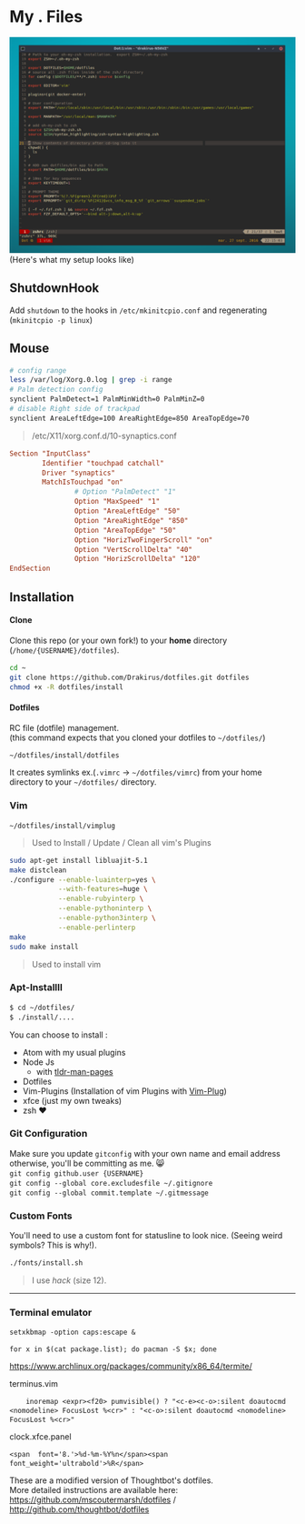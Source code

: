 My . Files
===================
![Fullscreen](https://raw.githubusercontent.com/Drakirus/dotfiles/master/screenshot.png)  
(Here's what my setup looks like)

## ShutdownHook 

Add `shutdown` to the hooks in `/etc/mkinitcpio.conf` and regenerating (`mkinitcpio -p linux`)

## Mouse

```sh
# config range
less /var/log/Xorg.0.log | grep -i range
# Palm detection config
synclient PalmDetect=1 PalmMinWidth=0 PalmMinZ=0
# disable Right side of trackpad
synclient AreaLeftEdge=100 AreaRightEdge=850 AreaTopEdge=70
```
> /etc/X11/xorg.conf.d/10-synaptics.conf
``` conf
Section "InputClass"
        Identifier "touchpad catchall"
        Driver "synaptics"
        MatchIsTouchpad "on"
                # Option "PalmDetect" "1"
                Option "MaxSpeed" "1"
                Option "AreaLeftEdge" "50"
                Option "AreaRightEdge" "850"
                Option "AreaTopEdge" "50"
                Option "HorizTwoFingerScroll" "on"
                Option "VertScrollDelta" "40"
                Option "HorizScrollDelta" "120"
EndSection

```

## Installation

#### Clone
Clone this repo (or your own fork!) to your **home** directory (`/home/{USERNAME}/dotfiles`).

``` sh
cd ~
git clone https://github.com/Drakirus/dotfiles.git dotfiles
chmod +x -R dotfiles/install
```

#### Dotfiles

RC file (dotfile) management.  
(this command expects that you cloned your dotfiles to `~/dotfiles/`)

``` sh
~/dotfiles/install/dotfiles
```

It creates symlinks ex.(`.vimrc` -> `~/dotfiles/vimrc`) from your home directory to your `~/dotfiles/` directory.  

### Vim

```
~/dotfiles/install/vimplug
```

> Used to Install / Update / Clean all vim's Plugins

``` sh
sudo apt-get install libluajit-5.1
make distclean
./configure --enable-luainterp=yes \
            --with-features=huge \
            --enable-rubyinterp \
            --enable-pythoninterp \
            --enable-python3interp \
            --enable-perlinterp
make
sudo make install
```

> Used to install vim

### Apt-Installll

``` sh
$ cd ~/dotfiles/
$ ./install/....
```

You can choose to install :  
* Atom with my usual plugins
* Node Js
   * with [tldr-man-pages](https://github.com/tldr-pages/tldr)
* Dotfiles
* Vim-Plugins (Installation of vim Plugins with [Vim-Plug](https://github.com/junegunn/vim-plug))
* xfce (just my own tweaks)
* zsh :heart:


### Git Configuration
Make sure you update `gitconfig` with your own name and email address otherwise, you'll be committing as me. :smile_cat:  
`git config github.user {USERNAME}`  
`git config --global core.excludesfile ~/.gitignore`  
`git config --global commit.template ~/.gitmessage`  

### Custom Fonts
You'll need to use a custom font for statusline to look nice. (Seeing weird symbols? This is why!).  
```sh
./fonts/install.sh
```
> I use *hack* (size 12).  

---

### Terminal emulator

```
setxkbmap -option caps:escape &
```


```
for x in $(cat package.list); do pacman -S $x; done
```

https://www.archlinux.org/packages/community/x86_64/termite/  



terminus.vim
```
    inoremap <expr><f20> pumvisible() ? "<c-e><c-o>:silent doautocmd <nomodeline> FocusLost %<cr>" : "<c-o>:silent doautocmd <nomodeline> FocusLost %<cr>"

```

clock.xfce.panel

```
<span  font='8.'>%d-%m-%Y%n</span><span  font_weight='ultrabold'>%R</span>
```


These are a modified version of Thoughtbot's dotfiles.  
More detailed instructions are available here:  
https://github.com/mscoutermarsh/dotfiles /
http://github.com/thoughtbot/dotfiles
